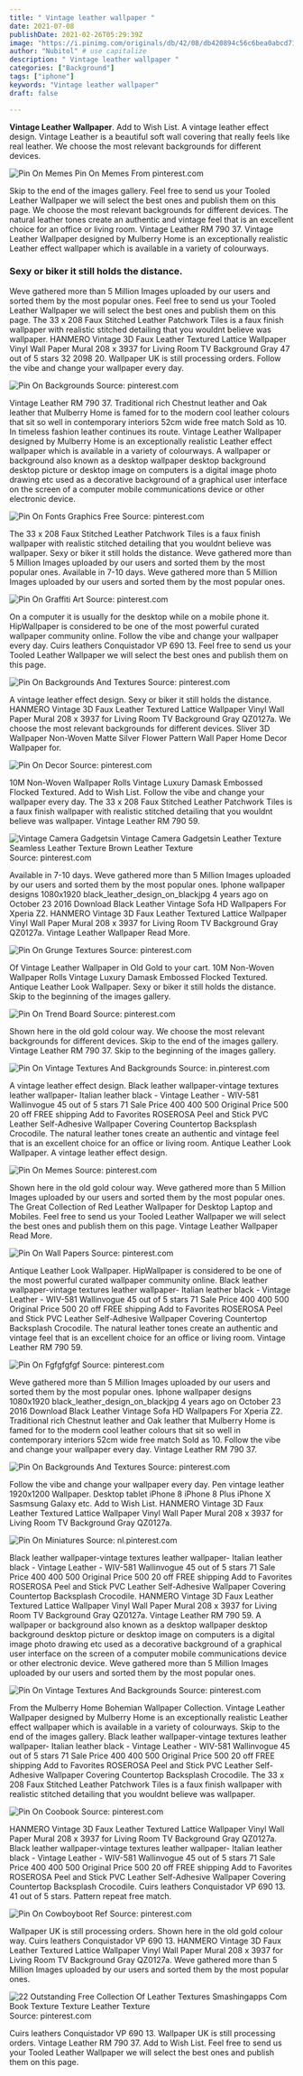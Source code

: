 ```yaml
---
title: " Vintage leather wallpaper "
date: 2021-07-08
publishDate: 2021-02-26T05:29:39Z
image: "https://i.pinimg.com/originals/db/42/08/db420894c56c6bea0abcd710a8e6e2b7.jpg"
author: "Nubitol" # use capitalize
description: " Vintage leather wallpaper "
categories: ["Background"]
tags: ["iphone"]
keywords: "Vintage leather wallpaper"
draft: false

---
```



**Vintage Leather Wallpaper**. Add to Wish List. A vintage leather effect design. Vintage Leather is a beautiful soft wall covering that really feels like real leather. We choose the most relevant backgrounds for different devices.

![Pin On Memes](https://i.pinimg.com/originals/1a/bf/9f/1abf9f546e0aae460c56da7fe13620a2.jpg "Pin On Memes")
Pin On Memes From pinterest.com


Skip to the end of the images gallery. Feel free to send us your Tooled Leather Wallpaper we will select the best ones and publish them on this page. We choose the most relevant backgrounds for different devices. The natural leather tones create an authentic and vintage feel that is an excellent choice for an office or living room. Vintage Leather RM 790 37. Vintage Leather Wallpaper designed by Mulberry Home is an exceptionally realistic Leather effect wallpaper which is available in a variety of colourways.

### Sexy or biker it still holds the distance.

Weve gathered more than 5 Million Images uploaded by our users and sorted them by the most popular ones. Feel free to send us your Tooled Leather Wallpaper we will select the best ones and publish them on this page. The 33 x 208 Faux Stitched Leather Patchwork Tiles is a faux finish wallpaper with realistic stitched detailing that you wouldnt believe was wallpaper. HANMERO Vintage 3D Faux Leather Textured Lattice Wallpaper Vinyl Wall Paper Mural 208 x 3937 for Living Room TV Background Gray 47 out of 5 stars 32 2098 20. Wallpaper UK is still processing orders. Follow the vibe and change your wallpaper every day.


![Pin On Backgrounds](https://i.pinimg.com/736x/30/19/5d/30195d19b6c038cadc4b5b37ce56eff4.jpg "Pin On Backgrounds")
Source: pinterest.com

Vintage Leather RM 790 37. Traditional rich Chestnut leather and Oak leather that Mulberry Home is famed for to the modern cool leather colours that sit so well in contemporary interiors 52cm wide free match Sold as 10. In timeless fashion leather continues its route. Vintage Leather Wallpaper designed by Mulberry Home is an exceptionally realistic Leather effect wallpaper which is available in a variety of colourways. A wallpaper or background also known as a desktop wallpaper desktop background desktop picture or desktop image on computers is a digital image photo drawing etc used as a decorative background of a graphical user interface on the screen of a computer mobile communications device or other electronic device.

![Pin On Fonts Graphics Free](https://i.pinimg.com/originals/63/18/f9/6318f9cf910d3d4f436c7db98a8292f8.jpg "Pin On Fonts Graphics Free")
Source: pinterest.com

The 33 x 208 Faux Stitched Leather Patchwork Tiles is a faux finish wallpaper with realistic stitched detailing that you wouldnt believe was wallpaper. Sexy or biker it still holds the distance. Weve gathered more than 5 Million Images uploaded by our users and sorted them by the most popular ones. Available in 7-10 days. Weve gathered more than 5 Million Images uploaded by our users and sorted them by the most popular ones.

![Pin On Graffiti Art](https://i.pinimg.com/originals/7a/ad/0a/7aad0a594efef3251fad94098bfe0e68.jpg "Pin On Graffiti Art")
Source: pinterest.com

On a computer it is usually for the desktop while on a mobile phone it. HipWallpaper is considered to be one of the most powerful curated wallpaper community online. Follow the vibe and change your wallpaper every day. Cuirs leathers Conquistador VP 690 13. Feel free to send us your Tooled Leather Wallpaper we will select the best ones and publish them on this page.

![Pin On Backgrounds And Textures](https://i.pinimg.com/originals/a0/81/c2/a081c257f3346253f0623403645e1452.jpg "Pin On Backgrounds And Textures")
Source: pinterest.com

A vintage leather effect design. Sexy or biker it still holds the distance. HANMERO Vintage 3D Faux Leather Textured Lattice Wallpaper Vinyl Wall Paper Mural 208 x 3937 for Living Room TV Background Gray QZ0127a. We choose the most relevant backgrounds for different devices. Sliver 3D Wallpaper Non-Woven Matte Silver Flower Pattern Wall Paper Home Decor Wallpaper for.

![Pin On Decor](https://i.pinimg.com/564x/87/b0/4b/87b04beee0adc59e4a82629dba25397d.jpg "Pin On Decor")
Source: pinterest.com

10M Non-Woven Wallpaper Rolls Vintage Luxury Damask Embossed Flocked Textured. Add to Wish List. Follow the vibe and change your wallpaper every day. The 33 x 208 Faux Stitched Leather Patchwork Tiles is a faux finish wallpaper with realistic stitched detailing that you wouldnt believe was wallpaper. Vintage Leather RM 790 59.

![Vintage Camera Gadgetsin Vintage Camera Gadgetsin Leather Texture Seamless Leather Texture Brown Leather Texture](https://i.pinimg.com/originals/c2/30/07/c2300752624cd70722841e8874af4a5a.jpg "Vintage Camera Gadgetsin Vintage Camera Gadgetsin Leather Texture Seamless Leather Texture Brown Leather Texture")
Source: pinterest.com

Available in 7-10 days. Weve gathered more than 5 Million Images uploaded by our users and sorted them by the most popular ones. Iphone wallpaper designs 1080x1920 black_leather_design_on_blackjpg 4 years ago on October 23 2016 Download Black Leather Vintage Sofa HD Wallpapers For Xperia Z2. HANMERO Vintage 3D Faux Leather Textured Lattice Wallpaper Vinyl Wall Paper Mural 208 x 3937 for Living Room TV Background Gray QZ0127a. Vintage Leather Wallpaper Read More.

![Pin On Grunge Textures](https://i.pinimg.com/originals/9c/a7/36/9ca7365ab1375f335fa5485d20962e1c.jpg "Pin On Grunge Textures")
Source: pinterest.com

Of Vintage Leather Wallpaper in Old Gold to your cart. 10M Non-Woven Wallpaper Rolls Vintage Luxury Damask Embossed Flocked Textured. Antique Leather Look Wallpaper. Sexy or biker it still holds the distance. Skip to the beginning of the images gallery.

![Pin On Trend Board](https://i.pinimg.com/originals/93/52/fc/9352fcd4bb19eb114e8388ab5f5d023b.jpg "Pin On Trend Board")
Source: pinterest.com

Shown here in the old gold colour way. We choose the most relevant backgrounds for different devices. Skip to the end of the images gallery. Vintage Leather RM 790 37. Skip to the beginning of the images gallery.

![Pin On Vintage Textures And Backgrounds](https://i.pinimg.com/originals/d1/87/aa/d187aa8412bf2decd8b1275442a0fc97.jpg "Pin On Vintage Textures And Backgrounds")
Source: in.pinterest.com

A vintage leather effect design. Black leather wallpaper-vintage textures leather wallpaper- Italian leather black - Vintage Leather - WIV-581 Wallinvogue 45 out of 5 stars 71 Sale Price 400 400 500 Original Price 500 20 off FREE shipping Add to Favorites ROSEROSA Peel and Stick PVC Leather Self-Adhesive Wallpaper Covering Countertop Backsplash Crocodile. The natural leather tones create an authentic and vintage feel that is an excellent choice for an office or living room. Antique Leather Look Wallpaper. A vintage leather effect design.

![Pin On Memes](https://i.pinimg.com/originals/1a/bf/9f/1abf9f546e0aae460c56da7fe13620a2.jpg "Pin On Memes")
Source: pinterest.com

Shown here in the old gold colour way. Weve gathered more than 5 Million Images uploaded by our users and sorted them by the most popular ones. The Great Collection of Red Leather Wallpaper for Desktop Laptop and Mobiles. Feel free to send us your Tooled Leather Wallpaper we will select the best ones and publish them on this page. Vintage Leather Wallpaper Read More.

![Pin On Wall Papers](https://i.pinimg.com/originals/0b/40/f0/0b40f08087ca740d3bebe692e4faaf83.jpg "Pin On Wall Papers")
Source: pinterest.com

Antique Leather Look Wallpaper. HipWallpaper is considered to be one of the most powerful curated wallpaper community online. Black leather wallpaper-vintage textures leather wallpaper- Italian leather black - Vintage Leather - WIV-581 Wallinvogue 45 out of 5 stars 71 Sale Price 400 400 500 Original Price 500 20 off FREE shipping Add to Favorites ROSEROSA Peel and Stick PVC Leather Self-Adhesive Wallpaper Covering Countertop Backsplash Crocodile. The natural leather tones create an authentic and vintage feel that is an excellent choice for an office or living room. Vintage Leather RM 790 59.

![Pin On Fgfgfgfgf](https://i.pinimg.com/736x/0f/4d/f8/0f4df818ae1df6368d483f3f16fd968e.jpg "Pin On Fgfgfgfgf")
Source: pinterest.com

Weve gathered more than 5 Million Images uploaded by our users and sorted them by the most popular ones. Iphone wallpaper designs 1080x1920 black_leather_design_on_blackjpg 4 years ago on October 23 2016 Download Black Leather Vintage Sofa HD Wallpapers For Xperia Z2. Traditional rich Chestnut leather and Oak leather that Mulberry Home is famed for to the modern cool leather colours that sit so well in contemporary interiors 52cm wide free match Sold as 10. Follow the vibe and change your wallpaper every day. Vintage Leather RM 790 37.

![Pin On Backgrounds And Textures](https://i.pinimg.com/originals/50/57/d6/5057d65b20612e09d69eeeaed9566412.jpg "Pin On Backgrounds And Textures")
Source: pinterest.com

Follow the vibe and change your wallpaper every day. Pen vintage leather 1920x1200 Wallpaper. Desktop tablet iPhone 8 iPhone 8 Plus iPhone X Sasmsung Galaxy etc. Add to Wish List. HANMERO Vintage 3D Faux Leather Textured Lattice Wallpaper Vinyl Wall Paper Mural 208 x 3937 for Living Room TV Background Gray QZ0127a.

![Pin On Miniatures](https://i.pinimg.com/originals/c2/43/3c/c2433c8addd31aeeffdd648561abb22f.jpg "Pin On Miniatures")
Source: nl.pinterest.com

Black leather wallpaper-vintage textures leather wallpaper- Italian leather black - Vintage Leather - WIV-581 Wallinvogue 45 out of 5 stars 71 Sale Price 400 400 500 Original Price 500 20 off FREE shipping Add to Favorites ROSEROSA Peel and Stick PVC Leather Self-Adhesive Wallpaper Covering Countertop Backsplash Crocodile. HANMERO Vintage 3D Faux Leather Textured Lattice Wallpaper Vinyl Wall Paper Mural 208 x 3937 for Living Room TV Background Gray QZ0127a. Vintage Leather RM 790 59. A wallpaper or background also known as a desktop wallpaper desktop background desktop picture or desktop image on computers is a digital image photo drawing etc used as a decorative background of a graphical user interface on the screen of a computer mobile communications device or other electronic device. Weve gathered more than 5 Million Images uploaded by our users and sorted them by the most popular ones.

![Pin On Vintage Textures And Backgrounds](https://i.pinimg.com/originals/d8/44/b8/d844b8c462f049adce3ad607e116e522.jpg "Pin On Vintage Textures And Backgrounds")
Source: pinterest.com

From the Mulberry Home Bohemian Wallpaper Collection. Vintage Leather Wallpaper designed by Mulberry Home is an exceptionally realistic Leather effect wallpaper which is available in a variety of colourways. Skip to the end of the images gallery. Black leather wallpaper-vintage textures leather wallpaper- Italian leather black - Vintage Leather - WIV-581 Wallinvogue 45 out of 5 stars 71 Sale Price 400 400 500 Original Price 500 20 off FREE shipping Add to Favorites ROSEROSA Peel and Stick PVC Leather Self-Adhesive Wallpaper Covering Countertop Backsplash Crocodile. The 33 x 208 Faux Stitched Leather Patchwork Tiles is a faux finish wallpaper with realistic stitched detailing that you wouldnt believe was wallpaper.

![Pin On Coobook](https://i.pinimg.com/originals/6f/84/8a/6f848a4c735965e2936dc05ea2bf1748.jpg "Pin On Coobook")
Source: pinterest.com

HANMERO Vintage 3D Faux Leather Textured Lattice Wallpaper Vinyl Wall Paper Mural 208 x 3937 for Living Room TV Background Gray QZ0127a. Black leather wallpaper-vintage textures leather wallpaper- Italian leather black - Vintage Leather - WIV-581 Wallinvogue 45 out of 5 stars 71 Sale Price 400 400 500 Original Price 500 20 off FREE shipping Add to Favorites ROSEROSA Peel and Stick PVC Leather Self-Adhesive Wallpaper Covering Countertop Backsplash Crocodile. Cuirs leathers Conquistador VP 690 13. 41 out of 5 stars. Pattern repeat free match.

![Pin On Cowboyboot Ref](https://i.pinimg.com/originals/53/78/3a/53783a02e9cb2761b863eade7b8bdbd5.jpg "Pin On Cowboyboot Ref")
Source: pinterest.com

Wallpaper UK is still processing orders. Shown here in the old gold colour way. Cuirs leathers Conquistador VP 690 13. HANMERO Vintage 3D Faux Leather Textured Lattice Wallpaper Vinyl Wall Paper Mural 208 x 3937 for Living Room TV Background Gray QZ0127a. Weve gathered more than 5 Million Images uploaded by our users and sorted them by the most popular ones.

![22 Outstanding Free Collection Of Leather Textures Smashingapps Com Book Texture Texture Leather Texture](https://i.pinimg.com/originals/db/42/08/db420894c56c6bea0abcd710a8e6e2b7.jpg "22 Outstanding Free Collection Of Leather Textures Smashingapps Com Book Texture Texture Leather Texture")
Source: pinterest.com

Cuirs leathers Conquistador VP 690 13. Wallpaper UK is still processing orders. Vintage Leather RM 790 37. Add to Wish List. Feel free to send us your Tooled Leather Wallpaper we will select the best ones and publish them on this page.

